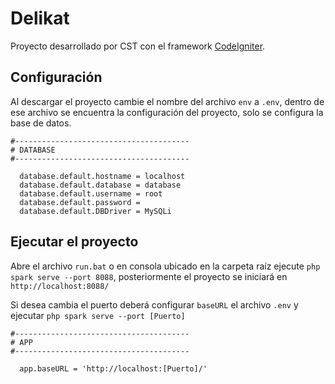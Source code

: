 # Delikat
Proyecto desarrollado por CST con el framework [CodeIgniter](https://www.codeigniter.com/).

## Configuración
Al descargar el proyecto cambie el nombre del archivo `env` a `.env`, dentro de ese archivo se encuentra la configuración del proyecto, solo se configura la base de datos.
```
#---------------------------------------
# DATABASE
#---------------------------------------

  database.default.hostname = localhost
  database.default.database = database
  database.default.username = root
  database.default.password = 
  database.default.DBDriver = MySQLi
```

## Ejecutar el proyecto
Abre el archivo `run.bat` o en consola ubicado en la carpeta raíz ejecute `php spark serve --port 8088`, posteriormente el proyecto se iniciará en `http://localhost:8088/`

Si desea cambia el puerto deberá configurar `baseURL` el archivo `.env` y ejecutar `php spark serve --port [Puerto]`
```
#---------------------------------------
# APP
#---------------------------------------

  app.baseURL = 'http://localhost:[Puerto]/'
```
